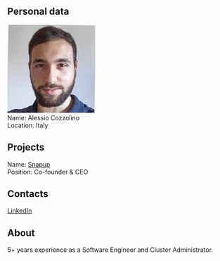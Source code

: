 ## Personal data
![alessio cozzolino photo](photo/alessio_cozzolino.jpg)  
Name:   Alessio Cozzolino  
Location: Italy  
## Projects 
Name: [Snapup](../projects/snapup.md)  
Position: Co-founder & CEO   
## Contacts
[LinkedIn](https://www.linkedin.com/in/alessio-cozzolino-838493108/)    
## About
5+ years experience as a Software Engineer and Cluster Administrator.
